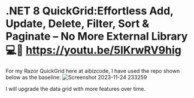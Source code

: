 # .NET 8 QuickGrid:Effortless Add, Update, Delete, Filter, Sort & Paginate – No More External Library 💻🚀 https://youtu.be/5lKrwRV9hig <br/>
For my Razor QuickGrid here at aibizcode, I have used the repo shown below as the baseline:
![Screenshot 2023-11-24 233259](https://github.com/Netcode-Hub/DemoDotnet8BlazorQuickGrid/assets/110794348/3e603ee8-b3f6-478b-8baa-352946e181d3)

I will upgrade the data grid with more features over time.